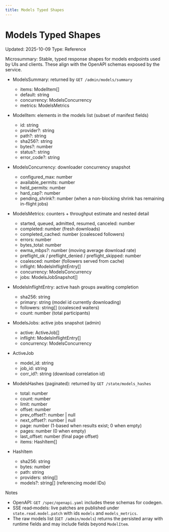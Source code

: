 ```yaml
---
title: Models Typed Shapes
---
```


# Models Typed Shapes

Updated: 2025-10-09
Type: Reference

Microsummary: Stable, typed response shapes for models endpoints used by UIs and clients. These align with the OpenAPI schemas exposed by the service.

- ModelsSummary: returned by `GET /admin/models/summary`
  - items: ModelItem[]
  - default: string
  - concurrency: ModelsConcurrency
  - metrics: ModelsMetrics

- ModelItem: elements in the models list (subset of manifest fields)
  - id: string
  - provider?: string
  - path?: string
  - sha256?: string
  - bytes?: number
  - status?: string
  - error_code?: string

- ModelsConcurrency: downloader concurrency snapshot
  - configured_max: number
  - available_permits: number
  - held_permits: number
  - hard_cap?: number
  - pending_shrink?: number (when a non-blocking shrink has remaining in-flight jobs)

- ModelsMetrics: counters + throughput estimate and nested detail
  - started, queued, admitted, resumed, canceled: number
  - completed: number (fresh downloads)
  - completed_cached: number (coalesced followers)
  - errors: number
  - bytes_total: number
  - ewma_mbps?: number (moving average download rate)
  - preflight_ok / preflight_denied / preflight_skipped: number
  - coalesced: number (followers served from cache)
  - inflight: ModelsInflightEntry[]
  - concurrency: ModelsConcurrency
  - jobs: ModelsJobSnapshot[]

- ModelsInflightEntry: active hash groups awaiting completion
  - sha256: string
  - primary: string (model id currently downloading)
  - followers: string[] (coalesced waiters)
  - count: number (total participants)

- ModelsJobs: active jobs snapshot (admin)
  - active: ActiveJob[]
  - inflight: ModelsInflightEntry[]
  - concurrency: ModelsConcurrency

- ActiveJob
  - model_id: string
  - job_id: string
  - corr_id?: string (download correlation id)

- ModelsHashes (paginated): returned by `GET /state/models_hashes`
  - total: number
  - count: number
  - limit: number
  - offset: number
  - prev_offset?: number | null
  - next_offset?: number | null
  - page: number (1-based when results exist; 0 when empty)
  - pages: number (0 when empty)
  - last_offset: number (final page offset)
  - items: HashItem[]

- HashItem
  - sha256: string
  - bytes: number
  - path: string
  - providers: string[]
  - models?: string[] (referencing model IDs)

Notes
- OpenAPI: `GET /spec/openapi.yaml` includes these schemas for codegen.
- SSE read‑models: live patches are published under `state.read.model.patch` with ids `models` and `models_metrics`.
- The raw models list (`GET /admin/models`) returns the persisted array with runtime fields and may include fields beyond `ModelItem`.
